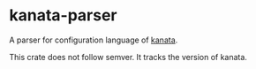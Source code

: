 # kanata-parser

A parser for configuration language of [kanata](https://github.com/jtroo/kanata).

This crate does not follow semver. It tracks the version of kanata.
